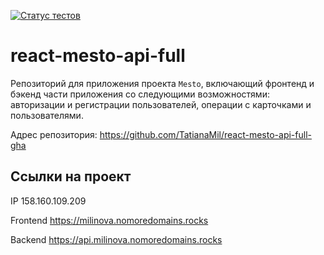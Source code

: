 [![Статус тестов](../../actions/workflows/tests.yml/badge.svg)](../../actions/workflows/tests.yml)

# react-mesto-api-full
Репозиторий для приложения проекта `Mesto`, включающий фронтенд и бэкенд части приложения со следующими возможностями: авторизации и регистрации пользователей, операции с карточками и пользователями. 
  
Адрес репозитория: https://github.com/TatianaMil/react-mesto-api-full-gha
## Ссылки на проект

IP 158.160.109.209

Frontend https://milinova.nomoredomains.rocks

Backend https://api.milinova.nomoredomains.rocks
